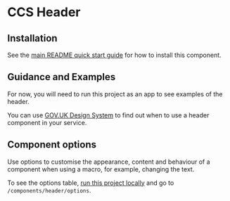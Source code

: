 # CCS Header

## Installation

See the [main README quick start guide](https://github.com/tim-s-ccs/ts-ccs-frontend#quick-start) for how to install this component.

## Guidance and Examples
<!-- Add place for guide -->
For now, you will need to run this project as an app to see examples of the header.

You can use [GOV.UK Design System](https://design-system.service.gov.uk/components/header) to find out when to use a header component in your service.

## Component options

Use options to customise the appearance, content and behaviour of a component when using a macro, for example, changing the text.

To see the options table, [run this project locally](/docs/contributing/running-locally.md) and go to `/components/header/options`.
<!-- See [options table](https://design-system.service.gov.uk/components/header/#options-header-example) for details. -->
